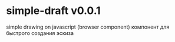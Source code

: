 # simple-draft v0.0.1
simple drawing on javascript (browser component)
компонент для быстрого создания эскиза 